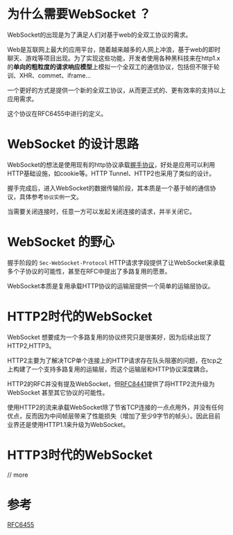 # 为什么需要WebSocket ？

WebSocket的出现是为了满足人们对基于web的全双工协议的需求。

Web是互联网上最大的应用平台，随着越来越多的人网上冲浪，基于web的即时聊天、游戏等项目出现。为了实现这些功能，开发者使用各种黑科技来在http1.x的**单向的粗粒度的请求响应模型**上模拟一个全双工的通信协议，包括但不限于轮训、XHR、commet、iframe...

一个更好的方式是提供一个新的全双工协议，从而更正式的、更有效率的支持以上应用需求。

这个协议在RFC6455中进行的定义。

# WebSocket 的设计思路

WebSocket的想法是使用现有的http协议承载[握手协议](https://zh.wikipedia.org/wiki/WebSocket#%E6%8F%A1%E6%89%8B%E5%8D%8F%E8%AE%AE)，好处是应用可以利用HTTP基础设施，如cookie等。HTTP Tunnel、HTTP2也采用了类似的设计。

握手完成后，进入WebSocket的数据传输阶段，其本质是一个基于帧的通信协议，具体参考`协议实例`一文。

当需要关闭连接时，任意一方可以发起关闭连接的请求，并半关闭它。

# WebSocket 的野心

握手阶段的 `Sec-WebSocket-Protocol` HTTP请求字段提供了让WebSocket来承载多个子协议的可能性，甚至在RFC中提出了多路复用的愿景。

WebSocket本质是复用承载HTTP协议的运输层提供一个简单的运输层协议。



# HTTP2时代的WebSocket

WebSocket 想要成为一个多路复用的协议终究只是很美好，因为后续出现了HTTP2,HTTP3。

HTTP2主要为了解决TCP单个连接上的HTTP请求存在队头阻塞的问题，在tcp之上构建了一个支持多路复用的运输层，而这个运输层和HTTP协议深度耦合。

HTTP2的RFC并没有提及WebSocket，但[RFC8441](https://tools.ietf.org/html/rfc8441)提供了将HTTP2流升级为WebSocket 甚至其它协议的可能性。

使用HTTP2的流来承载WebSocket除了节省TCP连接的一点点用外，并没有任何优点，反而因为中间帧层带来了性能损失（增加了至少9字节的帧头）。因此目前业界还是使用HTTP1.1来升级为WebSocket。



# HTTP3时代的WebSocket

// more

# 参考

[RFC6455](https://www.rfc-editor.org/rfc/rfc6455.html)